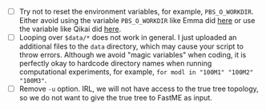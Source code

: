 - [ ] Try not to reset the environment variables, for example, `PBS_O_WORKDIR`. Either avoid using the variable `PBS_O_WORKDIR` like Emma did [here](https://github.com/ekmolloy/reu2019-tutorials/blob/master/1-campus-cluster/ebhamel2/a_run_fastme.pbs) or use the variable like Qikai did [here](https://github.com/ekmolloy/reu2019-tutorials/blob/master/1-campus-cluster/qikaiy2/a_run_fastme.pbs).
- [ ] Looping over `$data/*` does not work in general. I just uploaded an additional files to the `data` directory, which may cause your script to throw errors. Although we avoid "magic variables" when coding, it is perfectly okay to hardcode directory names when running computational experiments, for example, `for modl in "100M1" "100M2" "100M3"`.
- [ ] Remove `-u` option. IRL, we will not have access to the true tree topology, so we do not want to give the true tree to FastME as input.
